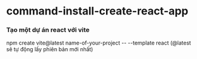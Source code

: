 # command-install-create-react-app

### Tạo một dự án react với vite
npm create vite@latest name-of-your-project -- --template react
(@latest sẽ tự động lấy phiên bản mới nhất)
